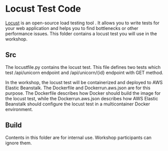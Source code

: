 # Locust Test Code

[Locust](https://locust.io/) is an open-source load testing tool . It allows you to write tests for your web application and helps you to find bottlenecks or other performance issues. This folder contains a locust test you will use in the workshop.

## Src

The locustfile.py contains the locust test. This file defines two tests which test /api/unicorn endpoint and /api/unicorn/{id} endpoint with GET method.

In the workshop, the locust test will be containerized and deployed to AWS Elastic Beanstalk. The Dockerfile and Dockerrun.aws.json are for this purpose. The Dockerfile describes how Docker should build the image for the locust test, while the Dockerrun.aws.json describes how AWS Elastic Beanstalk should configure the locust test in a multicontainer Docker environment.

## Build
Contents in this folder are for internal use. Workshop participants can ignore them.


  


